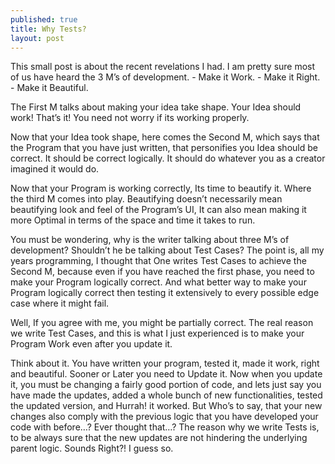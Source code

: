 ```yaml
---
published: true
title: Why Tests?
layout: post
---
```

This small post is about the recent revelations I had. I am pretty sure most of us have heard the 3 M’s of development. - Make it Work. - Make it Right. - Make it Beautiful.

The First M talks about making your idea take shape. Your Idea should work! That’s it! You need not worry if its working properly.

Now that your Idea took shape, here comes the Second M, which says that the Program that you have just written, that personifies you Idea should be correct. It should be correct logically. It should do whatever you as a creator imagined it would do.

Now that your Program is working correctly, Its time to beautify it. Where the third M comes into play. Beautifying doesn’t necessarily mean beautifying look and feel of the Program’s UI, It can also mean making it more Optimal in terms of the space and time it takes to run.

You must be wondering, why is the writer talking about three M’s of development? Shouldn’t he be talking about Test Cases? The point is, all my years programming, I thought that One writes Test Cases to achieve the Second M, because even if you have reached the first phase, you need to make your Program logically correct. And what better way to make your Program logically correct then testing it extensively to every possible edge case where it might fail.

Well, If you agree with me, you might be partially correct. The real reason we write Test Cases, and this is what I just experienced is to make your Program Work even after you update it.

Think about it. You have written your program, tested it, made it work, right and beautiful. Sooner or Later you need to Update it. Now when you update it, you must be changing a fairly good portion of code, and lets just say you have made the updates, added a whole bunch of new functionalities, tested the updated version, and Hurrah! it worked. But Who’s to say, that your new changes also comply with the previous logic that you have developed your code with before…? Ever thought that…? The reason why we write Tests is, to be always sure that the new updates are not hindering the underlying parent logic. Sounds Right?! I guess so.